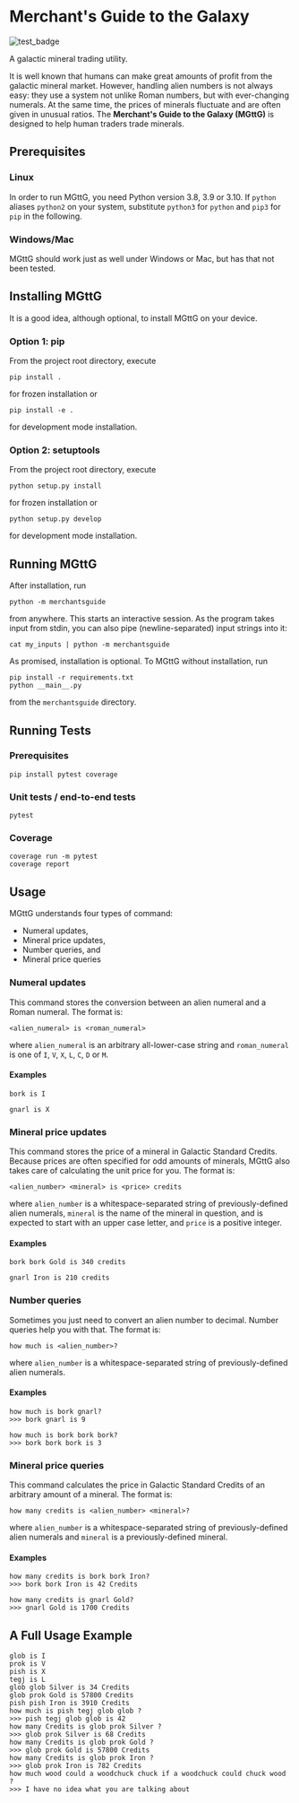# Merchant's Guide to the Galaxy

![test_badge](https://github.com/Musicted/merchant/actions/workflows/python-package.yml/badge.svg)

A galactic mineral trading utility.

It is well known that humans can make great amounts of profit
from the galactic mineral market. However, handling alien
numbers is not always easy: they use a system not unlike Roman
numbers, but with ever-changing numerals. At the same time,
the prices of minerals fluctuate and are often given in
unusual ratios. The **Merchant's Guide to the Galaxy (MGttG)**
is designed to help human traders trade minerals.

## Prerequisites

### Linux

In order to run MGttG, you need Python version 3.8, 3.9 or
3.10. If `python` aliases `python2` on your system,
substitute `python3` for `python` and `pip3` for `pip` in
the following.

### Windows/Mac

MGttG should work just as well under Windows or Mac, but has
that not been tested.

## Installing MGttG

It is a good idea, although optional,
to install MGttG on your device.

### Option 1: pip

From the project root directory, execute

    pip install .

for frozen installation or

    pip install -e .

for development mode installation.

### Option 2: setuptools

From the project root directory, execute

    python setup.py install

for frozen installation or

    python setup.py develop

for development mode installation.

## Running MGttG

After installation, run

    python -m merchantsguide

from anywhere. This starts an interactive session.
As the program takes input from stdin, you can also pipe
(newline-separated) input strings into it:

    cat my_inputs | python -m merchantsguide

As promised, installation is optional. To MGttG without
installation, run

    pip install -r requirements.txt
    python __main__.py

from the `merchantsguide` directory.

## Running Tests

### Prerequisites

    pip install pytest coverage

### Unit tests / end-to-end tests

    pytest

### Coverage

    coverage run -m pytest
    coverage report

## Usage

MGttG understands four types of command:
- Numeral updates,
- Mineral price updates,
- Number queries, and
- Mineral price queries

### Numeral updates

This command stores the conversion between an alien numeral
and a Roman numeral. The format is:

    <alien_numeral> is <roman_numeral>

where `alien_numeral` is an arbitrary all-lower-case string
and `roman_numeral` is one of `I`, `V`, `X`, `L`, `C`, `D`
or `M`.

#### Examples

    bork is I
<p>

    gnarl is X

### Mineral price updates

This command stores the price of a mineral in Galactic
Standard Credits.
Because prices are often specified for odd amounts of
minerals, MGttG also takes care of calculating the unit
price for you. The format is:

    <alien_number> <mineral> is <price> credits

where `alien_number` is a whitespace-separated string of
previously-defined alien numerals, `mineral` is the name of
the mineral in question, and is expected to start with an
upper case letter, and `price` is a positive integer.

#### Examples

    bork bork Gold is 340 credits
<p>
    
    gnarl Iron is 210 credits

### Number queries

Sometimes you just need to convert an alien number to
decimal. Number queries help you with that. The format is:

    how much is <alien_number>?

where `alien_number` is a whitespace-separated string of
previously-defined alien numerals.

#### Examples

    how much is bork gnarl?
    >>> bork gnarl is 9
<p>

    how much is bork bork bork?
    >>> bork bork bork is 3

### Mineral price queries

This command calculates the price in Galactic Standard
Credits of an arbitrary amount of a mineral. The format is:

    how many credits is <alien_number> <mineral>?

where `alien_number` is a whitespace-separated string of
previously-defined alien numerals and `mineral` is a
previously-defined mineral.

#### Examples

    how many credits is bork bork Iron?
    >>> bork bork Iron is 42 Credits
<p>
    
    how many credits is gnarl Gold?
    >>> gnarl Gold is 1700 Credits

## A Full Usage Example

    glob is I
    prok is V
    pish is X
    tegj is L
    glob glob Silver is 34 Credits
    glob prok Gold is 57800 Credits
    pish pish Iron is 3910 Credits
    how much is pish tegj glob glob ?
    >>> pish tegj glob glob is 42
    how many Credits is glob prok Silver ?
    >>> glob prok Silver is 68 Credits
    how many Credits is glob prok Gold ?
    >>> glob prok Gold is 57800 Credits
    how many Credits is glob prok Iron ?
    >>> glob prok Iron is 782 Credits
    how much wood could a woodchuck chuck if a woodchuck could chuck wood ?
    >>> I have no idea what you are talking about